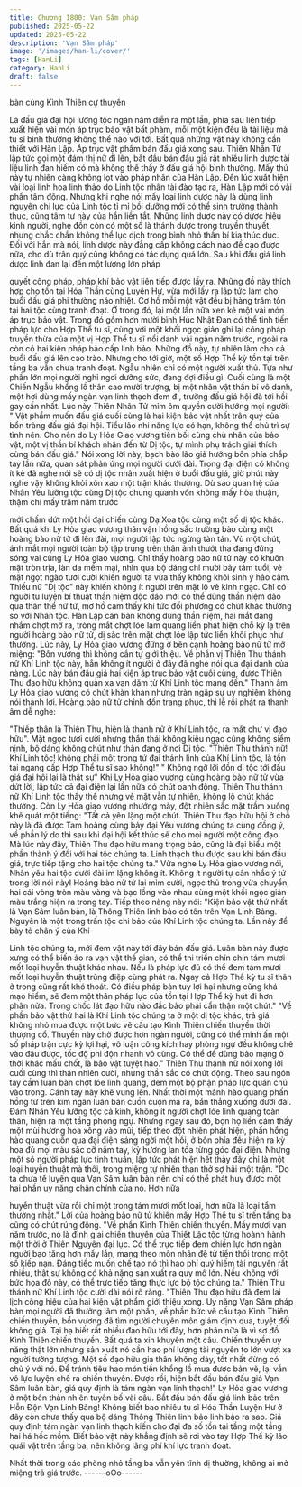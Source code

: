 ```yaml
---
title: Chương 1800: Vạn Sâm pháp
published: 2025-05-22
updated: 2025-05-22
description: 'Vạn Sâm pháp'
image: '/images/han-li/cover/'
tags: [HanLi]
category: HanLi
draft: false
---
```


bàn cùng Kình Thiên cự
thuyền

Là đấu giá đại hội lưỡng tộc ngàn năm diễn ra một lần, phía sau
liên tiếp xuất hiện vài món áp trục bảo vật bất phàm, mỗi một kiện
đều là tài liệu mà tu sĩ bình thường không thể nào với tới.
Bất quá những vật này không cần thiết với Hàn Lập.
Áp trục vật phẩm bán đấu giá xong sau. Thiên Nhãn Tử lập tức
gọi một đám thị nữ đi lên, bắt đầu bán đấu giá rất nhiều linh dược
tài liệu linh đan hiếm có mà không thể thấy ở đấu giá hội bình
thường.
Mấy thứ này tự nhiên càng không lọt vào pháp nhãn của Hàn
Lập.
Đến lúc xuất hiện vài loại linh hoa linh thảo do Linh tộc nhân tài
đào tạo ra, Hàn Lập mới có vài phần tâm động.
Nhưng khi nghe nói mấy loại linh dược này là dùng linh nguyên
chi lực của Linh tộc tỉ mỉ bồi dưỡng mới có thể sinh trưởng thành
thục, cũng tâm tư này của hắn liền tắt.
Những linh dược này có dược hiệu kinh người, nghe đồn còn có
một số là thánh dược trong truyền thuyết, nhưng chắc chắn
không thể lục dịch trong bình nhỏ thần bí kia thúc dục.
Đối với hắn mà nói, linh dược này đẳng cấp không cách nào đề
cao được nữa, cho dù trân quý cũng không có tác dụng quá lớn.
Sau khi đấu giá linh dược linh đan lại đến một lượng lớn pháp

quyết công pháp, pháp khí bảo vật liên tiếp được lấy ra.
Những đồ này thích hợp cho tồn tại Hóa Thần cùng Luyện Hư,
vừa mới lấy ra lập tức làm cho buổi đấu giá phi thường náo nhiệt.
Cơ hồ mỗi một vật đều bị hàng trăm tồn tại hai tộc cùng tranh
đoạt.
Ở trong đó, lại một lần nữa xen kẽ một vài món áp trục bảo vật.
Trong đó gồm hơn mười bình Húc Nhật Đan có thể tinh tiến pháp
lực cho Hợp Thể tu sĩ, cùng với một khối ngọc giản ghi lại công
pháp truyền thừa của một vị Hợp Thể tu sĩ nổi danh vài ngàn năm
trước, ngoài ra còn có hai kiện pháp bảo cấp linh bảo.
Những đồ này, tự nhiên làm cho cả buổi đấu giá lên cao trào.
Nhưng cho tới giờ, một số Hợp Thể kỳ tồn tại trên tầng ba vẫn
chưa tranh đoạt. Ngẫu nhiên chỉ có một người xuất thủ. Tựa như
phần lớn mọi người nghỉ ngơi dưỡng sức, đang đợi điều gì.
Cuối cùng là một Chiến Ngẫu khổng lồ thân cao mười trượng, bị
một nhân vật thần bí vô danh, một hơi dùng mấy ngàn vạn linh
thạch đem đi, trường đấu giá hội đã tới hồi gay cấn nhất.
Lúc này Thiên Nhãn Tử mỉm ôm quyền cười hướng mọi người:
" Vật phẩm muốn đấu giá cuối cùng là hai kiện bảo vật nhất trân
quý của bổn tràng đấu giá đại hội. Tiểu lão nhi năng lực có hạn,
không thể chủ trì sự tình nên. Cho nên do Ly Hỏa Giao vương tiền
bối cùng chủ nhân của bảo vật, một vị thần bí khách nhân đến từ
Dị tộc, tự mình phụ trách giải thích cùng bán đấu giá."
Nói xong lời này, bạch bào lão giả hướng bốn phía chắp tay lần
nữa, quan sát phản ứng mọi người dưới đài.
Trong đại điện có không ít kẻ đã nghe nói sẽ có dị tộc nhân xuất
hiện ở buổi đấu giá, giờ phút này nghe vậy không khỏi xôn xao
một trận khác thường.
Dù sao quan hệ của Nhân Yêu lưỡng tộc cùng Dị tộc chung
quanh vốn không mấy hòa thuận, thậm chí mấy trăm năm trước

mới chấm dứt một hồi đại chiến cùng Dạ Xoa tộc cùng một số dị
tộc khác.
Bất quá khi Ly Hỏa giao vương thân vận hồng sắc trường bào
cùng một hoàng bào nữ tử đi lên đài, mọi người lập tức ngừng
tàn tán.
Vù một chút, ánh mắt mọi người toàn bộ tập trung trên thân ảnh
thướt tha đang đứng sóng vai cùng Ly Hỏa giao vương.
Chỉ thấy hoàng bào nữ tử này có khuôn mặt tròn trịa, làn da mềm
mại, nhìn qua bộ dáng chỉ mười bảy tám tuổi, vẻ mặt ngọt ngào
tươi cười khiến người ta vừa thấy không khỏi sinh ý hảo cảm.
Thiếu nữ "Dị tộc" này khiến không ít người trên mặt lộ vẻ kinh
ngạc.
Chỉ có người tu luyện bí thuật thần niệm độc đáo mới có thể dùng
thần niệm đảo qua thân thể nữ tử, mơ hồ cảm thấy khí tức đối
phương có chút khác thường so với Nhân tộc.
Hàn Lập căn bản không dùng thần niệm, hai mắt đang nhắm chợt
mở ra, tròng mắt chợt lóe lam quang liền phát hiện chỗ kỳ lạ trên
người hoàng bào nữ tử, dị sắc trên mặt chợt lóe lập tức liền khôi
phục như thường.
Lúc này, Ly Hỏa giao vương đứng ở bên cạnh hoàng bào nữ tử
mở miệng:
"Bổn vương thì không cần tự giới thiệu. Về phần vị Thiên Thu
thánh nữ Khí Linh tộc này, hẳn không ít người ở đây đã nghe nói
qua đại danh của nàng. Lúc này bán đấu giá hai kiện áp trục bảo
vật cuối cùng, được Thiên Thu đạo hữu không quản xa vạn dặm
từ Khí Linh tộc mang đến."
Thanh âm Ly Hỏa giao vương có chút khàn khàn nhưng tràn ngập
sự uy nghiêm không nói thành lời.
Hoàng bào nữ tử chỉnh đốn trang phục, thi lễ rồi phát ra thanh âm
dễ nghe:

"Thiếp thân là Thiên Thu, hiện là thánh nữ ở Khí Linh tộc, ra mắt
chư vị đạo hữu".
Mặt ngọc tươi cười nhưng thần thái không kiêu ngạo cũng không
siểm nịnh, bộ dáng không chút như thân đang ở nơi Dị tộc.
"Thiên Thu thánh nữ! Khí Linh tộc! không phải một trong tứ đại
thánh linh của Khí Linh tộc, là tồn tại ngang cấp Hợp Thể tu sĩ sao
không!"
" Không ngờ lời đồn dị tộc tới đấu giá đại hội lại là thật sự"
Khi Ly Hỏa giao vương cùng hoàng bào nữ tử vừa dứt lời, lập tức
cả đại điện lại lần nữa có chút oanh động.
Thiên Thu thánh nữ Khí Linh tộc thấy thế nhưng vẻ mặt vẫn tự
nhiên, không lộ chút khác thường. Còn Ly Hỏa giao vương
nhướng mày, đột nhiên sắc mặt trầm xuống khẽ quát một tiếng:
"Tất cả yên lặng một chút. Thiên Thu đạo hữu hội ở chỗ này là đã
được Tam hoàng cùng bảy đại Yêu vương chúng ta cùng đồng ý,
về phần lý do thì sau khi đại hội kết thúc sẽ cho mọi người một
công đạo. Mà lúc này đây, Thiên Thu đạo hữu mang trọng bảo,
cũng là đại biểu một phần thành ý đối với hai tộc chúng ta. Linh
thạch thu được sau khi bán đấu giá, trực tiếp tặng cho hai tộc
chúng ta."
Vừa nghe Ly Hỏa giao vương nói, Nhân yêu hai tộc dưới đài im
lặng không ít. Không ít người tự cân nhắc ý tứ trong lời nói này!
Hoàng bào nữ tử lại mỉm cười, ngọc thủ trong vừa chuyển, hai cái
vòng tròn màu vàng và bạc lồng vào nhau cùng một khối ngọc
giản màu trắng hiện ra trong tay.
Tiếp theo nàng này nói:
"Kiện bảo vật thứ nhất là Vạn Sâm luân bàn, là Thông Thiên linh
bảo có tên trên Vạn Linh Bảng. Nguyên là một trong trấn tộc chi
bảo của Khí Linh tộc chúng ta. Lần này để bày tỏ chân ý của Khí

Linh tộc chúng ta, mới đem vật này tới đây bán đấu giá. Luân bàn
này được xưng có thể biến ảo ra vạn vật thế gian, có thể thi triển
chín chín tám mươi mốt loại huyễn thuật khác nhau. Nếu là pháp
lực đủ có thể đem tám mươi mốt loại huyễn thuật trùng điệp cùng
phát ra. Ngay cả Hợp Thể kỳ tu sĩ thân ở trong cũng rất khó thoát.
Có điều pháp bàn tuy lợi hại nhưng cũng khá mạo hiểm, sẽ đem
một thân pháp lực của tồn tại Hợp Thể kỳ hút đi hơn phân nửa.
Trong chốc lát đạo hữu nào đắc bảo phải cẩn thận một chút."
"Về phần bảo vật thứ hai là Khí Linh tộc chúng ta ở một dị tộc
khác, trả giá không nhỏ mua được một bức vẽ cấu tạo Kình Thiên
chiến thuyền thời thượng cổ. Thuyền này chở được hơn ngàn
người, cũng có thể minh ấn một số pháp trận cực kỳ lợi hại, vô
luận công kích hay phòng ngự đều không chê vào đâu được, tốc
độ phi độn nhanh vô cùng. Có thể để dùng bảo mạng ở thời khác
mấu chốt, là bảo vật tuyệt hảo." Thiên Thu thánh nữ nói xong lời
cuối cùng thì thản nhiên cười, nhưng thần sắc có chút động.
Theo sau ngón tay cầm luân bàn chợt lóe linh quang, đem một bộ
phận pháp lực quán chú vào trong.
Cánh tay này khẽ vung lên. Nhất thời một mảnh hào quang phấn
hồng từ trên kim ngân luân bàn cuồn cuộn mà ra, bắn thẳng
xuống dưới đài.
Đám Nhân Yêu lưỡng tộc cả kinh, không ít người chợt lóe linh
quang toàn thân, hiện ra một tầng phòng ngự.
Nhưng ngay sau đó, bọn họ liền cảm thấy một mùi hương hoa
xông vào mũi, tiếp theo đột nhiên phát hiện, phấn hồng hào
quang cuốn qua đại điện sáng ngời một hồi, ở bốn phía đều hiện
ra kỳ hoa đủ mọi màu sắc cỡ nắm tay, kỳ hương lan tỏa từng góc
đại điện.
Nhưng một số người pháp lực tinh thuần, lập tức phát hiện hết
thảy đây chỉ là một loại huyễn thuật mà thôi, trong miệng tự nhiên
than thở sợ hãi một trận.
"Do ta chưa tế luyện qua Vạn Sâm luân bàn nên chỉ có thể phát
huy được một hai phần uy năng chân chính của nó. Hơn nữa

huyễn thuật vừa rồi chỉ một trong tám mươi mốt loại, hơn nữa là
loại tầm thường nhất." Lời của hoàng bào nữ tử khiến mấy Hợp
Thể tu sĩ trên tầng ba cũng có chút rúng động.
"Về phần Kình Thiên chiến thuyền. Mấy mươi vạn năm trước, nó
là đỉnh giai chiến thuyền của Thiết Lặc tộc từng hoành hành một
thời ở Thiên Nguyên đại lục. Có thể trực tiếp đem chiến lực hơn
ngàn người bạo tăng hơn mấy lần, mang theo môn nhân đệ tử
tiến thối trong một số kiếp nạn. Đáng tiếc muốn chế tạo nó thì hao
phí quý hiếm tài nguyên rất nhiều, thật sự không có khả năng sản
xuất ra quy mô lớn. Nếu không với bức họa đồ này, có thể trực
tiếp tăng thực lực bộ tộc chúng ta." Thiên Thu thánh nữ Khí Linh
tộc cười dài nói rõ ràng.
"Thiên Thu đạo hữu đã đem lai lịch công hiệu của hai kiện vật
phẩm giới thiệu xong. Uy năng Vạn Sâm pháp bàn mọi người đã
thưởng lãm một phần, về phần bức vẽ cấu tạo Kình Thiên chiến
thuyền, bổn vương đã tìm người chuyên môn giám định qua, tuyệt
đối không giả. Tại hạ biết rất nhiều đạo hữu tới đây, hơn phân nửa
là vì sơ đồ Kình Thiên chiến thuyền.
Bất quá ta xin khuyên một câu. Chiến thuyền uy năng thật lớn
nhưng sản xuất nó cần hao phí lượng tài nguyên to lớn vượt xa
người tưởng tượng. Một số đạo hữu gia thân không dày, tốt nhất
đừng có chủ ý với nó. Để tránh tiêu hao món tiền khổng lồ mua
được bản vẽ, lại vẫn vô lực luyện chế ra chiến thuyền. Được rồi,
hiện bắt đầu bán đấu giá Vạn Sâm luân bàn, giá quy định là tám
ngàn vạn linh thạch!" Ly Hỏa giao vương ở một bên thản nhiên
tuyên bố vài câu.
Bắt đầu bán đấu giá linh bảo trên Hỗn Độn Vạn Linh Bảng!
Không biết bao nhiêu tu sĩ Hóa Thần Luyện Hư ở đây còn chưa
thấy qua bộ dáng Thông Thiên linh bảo linh bảo ra sao. Giá quy
định tám ngàn vạn linh thạch kiến cho đại đa số tồn tại tầng một
tầng hai há hốc mồm. Biết bảo vật này khẳng định sẽ rơi vào tay
Hợp Thể kỳ lão quái vật trên tầng ba, nên không lãng phí khí lực
tranh đoạt.

Nhất thời trong các phòng nhỏ tầng ba vẫn yên tĩnh dị thường,
không ai mở miệng trả giá trước.
------oOo------
